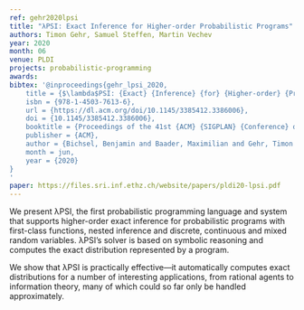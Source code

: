 ```yaml
---
ref: gehr2020lpsi
title: "λPSI: Exact Inference for Higher-order Probabilistic Programs"
authors: Timon Gehr, Samuel Steffen, Martin Vechev
year: 2020
month: 06
venue: PLDI
projects: probabilistic-programming
awards:
bibtex: '@inproceedings{gehr_lpsi_2020,
	title = {$\lambda$PSI: {Exact} {Inference} {for} {Higher-order} {Probabilistic} {Programs}},
	isbn = {978-1-4503-7613-6},
	url = {https://dl.acm.org/doi/10.1145/3385412.3386006},
	doi = {10.1145/3385412.3386006},
	booktitle = {Proceedings of the 41st {ACM} {SIGPLAN} {Conference} on {Programming} {Language} {Design} and {Implementation}},
	publisher = {ACM},
	author = {Bichsel, Benjamin and Baader, Maximilian and Gehr, Timon and Vechev, Martin},
	month = jun,
	year = {2020}
}
'
paper: https://files.sri.inf.ethz.ch/website/papers/pldi20-lpsi.pdf
---
```


We present λPSI, the first probabilistic programming language and system that supports higher-order exact inference for probabilistic programs with first-class functions, nested inference and discrete, continuous and mixed random variables. λPSI’s solver is based on symbolic reasoning and computes the exact distribution represented by a program.

We show that λPSI is practically effective—it automatically computes exact distributions for a number of interesting applications, from rational agents to information theory, many of which could so far only be handled approximately.
